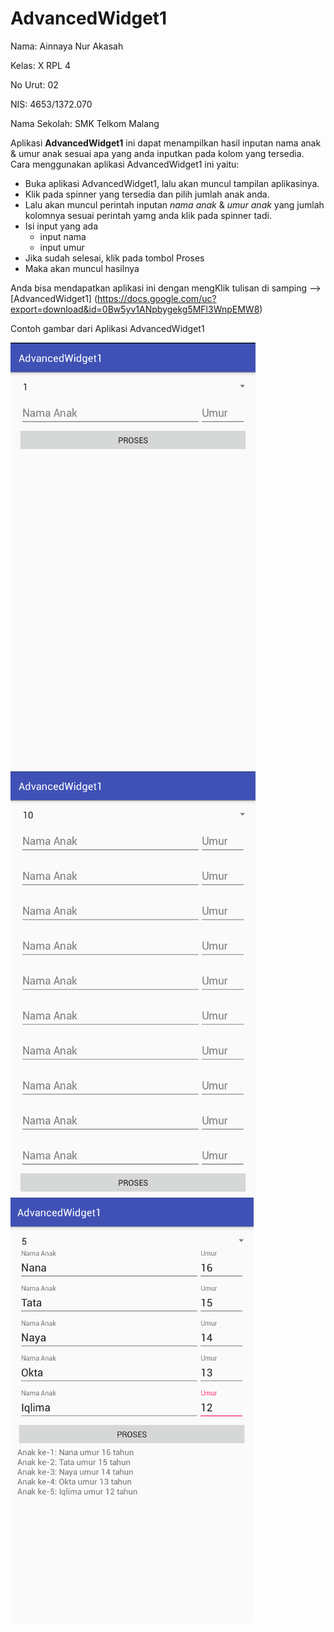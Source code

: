 # AdvancedWidget1
Nama: Ainnaya Nur Akasah

Kelas: X RPL 4

No Urut: 02

NIS: 4653/1372.070

Nama Sekolah: SMK Telkom Malang

Aplikasi **AdvancedWidget1** ini dapat menampilkan hasil inputan nama anak & umur anak sesuai apa yang anda inputkan pada kolom yang tersedia.
Cara menggunakan aplikasi AdvancedWidget1 ini yaitu:
  - Buka aplikasi AdvancedWidget1, lalu akan muncul tampilan aplikasinya.
  - Klik pada spinner yang tersedia dan pilih jumlah anak anda.
  - Lalu akan muncul perintah inputan *nama anak* & *umur anak* yang jumlah kolomnya sesuai perintah yamg anda klik pada spinner tadi.
  - Isi input yang ada
    - input nama
    - input umur
  - Jika sudah selesai, klik pada tombol Proses
  - Maka akan muncul hasilnya
  
  Anda bisa mendapatkan aplikasi ini dengan mengKlik tulisan di samping --> [AdvancedWidget1] (https://docs.google.com/uc?export=download&id=0Bw5yv1ANpbygekg5MFl3WnpEMW8)
  
Contoh gambar dari Aplikasi AdvancedWidget1

![Image of AdvancedWidget1-1](https://github.com/Ainnaya/AdvancedWidget1/blob/5b341a58d27618bbf8cee7d9926c1ed397f3213c/Advanced1%20-%201.PNG)
![Image of AdvancedWidget1-2](https://github.com/Ainnaya/AdvancedWidget1/blob/5b341a58d27618bbf8cee7d9926c1ed397f3213c/Advanced1%20-%202.PNG)
![Image of AdvancedWidget1-2](https://github.com/Ainnaya/AdvancedWidget1/blob/5b341a58d27618bbf8cee7d9926c1ed397f3213c/Advanced1%20-%203.PNG)
